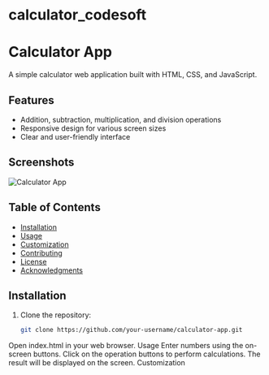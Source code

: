 # calculator_codesoft
# Calculator App

A simple calculator web application built with HTML, CSS, and JavaScript.

## Features

- Addition, subtraction, multiplication, and division operations
- Responsive design for various screen sizes
- Clear and user-friendly interface

## Screenshots

![Calculator App](screenshots/calculator.png)


## Table of Contents

- [Installation](#installation)
- [Usage](#usage)
- [Customization](#customization)
- [Contributing](#contributing)
- [License](#license)
- [Acknowledgments](#acknowledgments)

## Installation

1. Clone the repository:

   ```bash
   git clone https://github.com/your-username/calculator-app.git
Open index.html in your web browser.
Usage
Enter numbers using the on-screen buttons.
Click on the operation buttons to perform calculations.
The result will be displayed on the screen.
Customization

